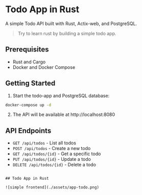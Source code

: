 # Todo App in Rust


A simple Todo API built with Rust, Actix-web, and PostgreSQL.

> Try to learn rust by building a simple todo app.

## Prerequisites

- Rust and Cargo
- Docker and Docker Compose

## Getting Started

1. Start the todo-app and PostgreSQL database:

```bash
docker-compose up -d
```

2. The API will be available at http://localhost:8080

## API Endpoints

- `GET /api/todos` - List all todos
- `POST /api/todos` - Create a new todo
- `GET /api/todos/{id}` - Get a specific todo
- `PUT /api/todos/{id}` - Update a todo
- `DELETE /api/todos/{id}` - Delete a todo
```

## Todo App in Rust

![simple frontend](./assets/app-todo.png)